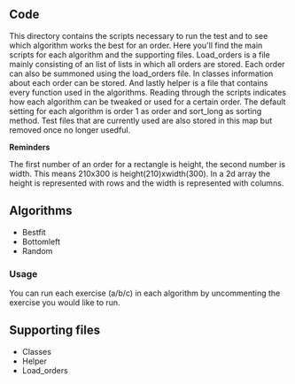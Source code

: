 ## Code
This directory contains the scripts necessary to run the test and to see which algorithm works the best for an order. Here you'll find the main scripts for each algorithm and the supporting files. Load_orders is a file mainly consisting of an list of lists in which all orders are stored. Each order can also be summoned using the load_orders file. In classes information about each order can be stored. And lastly helper is a file that contains every function used in the algorithms. Reading through the scripts indicates how each algorithm can be tweaked or used for a certain order. The default setting for each algorithm is order 1 as order and sort_long as sorting method. Test files that are currently used are also stored in this map but removed once no longer usedful.

**Reminders**

The first number of an order for a rectangle is height, the second number is width. This means 210x300 is height(210)xwidth(300). In a 2d array the height is represented with rows and the width is represented with columns. 

## Algorithms
- Bestfit
- Bottomleft
- Random

### Usage
You can run each exercise (a/b/c) in each algorithm by uncommenting the exercise you would like to run.

## Supporting files
- Classes
- Helper
- Load_orders

